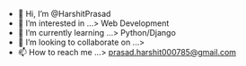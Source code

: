 - 👋 Hi, I’m @HarshitPrasad
- 👀 I’m interested in ...> Web Development
- 🌱 I’m currently learning ...> Python/Django
- 💞️ I’m looking to collaborate on ...> 
- 📫 How to reach me ...> prasad.harshit000785@gmail.com

<!---
HarshitPrasad/HarshitPrasad is a ✨ special ✨ repository because its `README.md` (this file) appears on your GitHub profile.
You can click the Preview link to take a look at your changes.
--->
